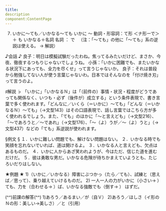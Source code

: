 ```yaml
---
title:
description
component:ContentPage
---
```



7. いかに～ても／いかなる～ても
いかに ～ 動詞・形容詞：て形 ＜ナ形ーで＞ ＋ も
いかなる＋名詞 名詞 ： で  
（注：「～ても」の他に「～ても」系の逆説は使える。 → 解説）

♪会話 ♪
良子：明日は模擬試験だったわね。焦ってるみたいだけど、まさか、今夜、徹夜するつもりじゃないでしょうね。 
小孫：「いかに困難でも、またいかなる状況下にあっても、全力を尽くせ」って言うじゃないか。 
良子：それは普段から勉強してない人が使う言葉じゃないわ。日本ではそんなのを「付け焼き刃」って言うのよ。

♯解説 ♭
「いかに」「いかなるＮ」は「（前件の）事情・状況・程度がどうであっても関係なく、いつも・必ず（後件が）成立する」という条件表現で、書き言葉で多く使われます。「どんなに／いくら（＝いかに）～ても」「どんな（＝いかなるＮ）～ても」（→文型143）はその口語表現で、話し言葉ではこちら方が多く使われるでしょう。また、「ても」のほかに「～と言えども」（→文型216）、「～であろうと／～であれ」（→文型176）、「～（よ）うが／～（よ）うと」（→文型437）などの「ても」系逆説が使われます。

§例文 §
１．いかに難しい問題でも、解けない問題はない。
２．いかなる時でも笑顔を忘れないでいれば、道は開けるよ。
３．いかなる人と言えども、欠点はあるものだ。
４．いかに人からあざ笑われようが、今はただ、信じた道を進むだけだ。
５．彼は勇敢な男だ。いかなる危険が待ちかまえていようとも、たじろいだりはしない。

★例題 ★
1)（いかに／いかなる）障害にぶつかっ（たら／ても）、試練と（思えば／思って）、乗り越えていけるものだ。
2) 一人一人の力がいかに（小さい→ ）ても、力を（合わせる→ ）ば、いかなる強敵でも（倒す→ ）
はずだ。

(^^)前課の解答(^^)
1)あろう／あるまい／が（自Ｖ）
2)あろう／ほしさ（イ形のＮの形：美しい→美しさ）／と（引用）
